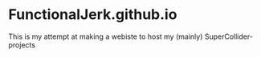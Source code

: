 # FunctionalJerk.github.io

This is my attempt at making a webiste to host my (mainly) SuperCollider-projects
